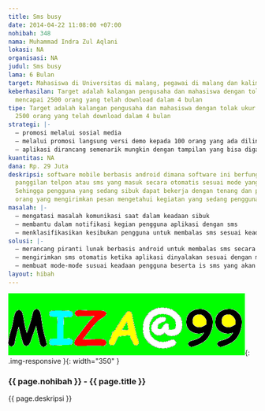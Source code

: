 ```yaml
---
title: Sms busy
date: 2014-04-22 11:08:00 +07:00
nohibah: 348
nama: Muhammad Indra Zul Aqlani
lokasi: NA
organisasi: NA
judul: Sms busy
lama: 6 Bulan
target: Mahasiswa di Universitas di malang, pegawai di malang dan kalimantan tengah
keberhasilan: Target adalah kalangan pengusaha dan mahasiswa dengan tolak ukur pengguna
  mencapai 2500 orang yang telah download dalam 4 bulan
tipe: Target adalah kalangan pengusaha dan mahasiswa dengan tolak ukur pengguna mencapai
  2500 orang yang telah download dalam 4 bulan
strategi: |-
  – promosi melalui sosial media
  – melalui promosi langsung versi demo kepada 100 orang yang ada dilingkungan kampus
  – aplikasi dirancang semenarik mungkin dengan tampilan yang bisa diganti tema dan pengaturan yang lengkap sesuai kebutuhan dan akan diupdate sesuai kebutuhan dan disediakan jalur untuk dimodifikasi sesuai dengan permintaan pengguna dengan menghubungi pembuat aplikasi.
kuantitas: NA
dana: Rp. 29 Juta
deskripsi: software mobile berbasis android dimana software ini berfungsi menjawab
  panggilan telpon atau sms yang masuk secara otomatis sesuai mode yang ditentukan,
  Sehingga pengguna yang sedang sibuk dapat bekerja dengan tenang dan pemanggil atau
  orang yang mengirimkan pesan mengetahui kegiatan yang sedang pengguna lakukan
masalah: |-
  – mengatasi masalah komunikasi saat dalam keadaan sibuk
  – membantu dalam notifikasi kegian pengguna aplikasi dengan sms
  – menklasifikasikan kesibukan pengguna untuk membalas sms sesuai keadaan pengguna
solusi: |-
  – merancang piranti lunak berbasis android untuk membalas sms secara otomatis ketika ada sms atau panggilan masuk
  – mengirimkan sms otomatis ketika aplikasi dinyalakan sesuai dengan mode yang dipilih
  – membuat mode-mode susuai keadaan pengguna beserta is sms yang akan dikirimkN
layout: hibah
---
```


![348](/static/img/hibahcms/348.png){: .img-responsive }{: width="350" }

### {{ page.nohibah }} - {{ page.title }}

{{ page.deskripsi }}
